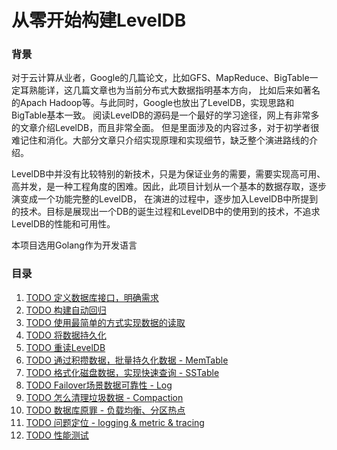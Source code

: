 # 从零开始构建LevelDB

### 背景

对于云计算从业者，Google的几篇论文，比如GFS、MapReduce、BigTable一定耳熟能详，这几篇文章也为当前分布式大数据指明基本方向，
比如后来如著名的Apach Hadoop等。与此同时，Google也放出了LevelDB，实现思路和BigTable基本一致。
阅读LevelDB的源码是一个最好的学习途径，网上有非常多的文章介绍LevelDB，而且非常全面。
但是里面涉及的内容过多，对于初学者很难记住和消化。大部分文章只介绍实现原理和实现细节，缺乏整个演进路线的介绍。

LevelDB中并没有比较特别的新技术，只是为保证业务的需要，需要实现高可用、高并发，是一种工程角度的困难。因此，此项目计划从一个基本的数据存取，逐步演变成一个功能完整的LevelDB，
在演进的过程中，逐步加入LevelDB中所提到的技术。目标是展现出一个DB的诞生过程和LevelDB中的使用到的技术，不追求LevelDB的性能和可用性。

本项目选用Golang作为开发语言

### 目录
1. [TODO 定义数据库接口，明确需求](TODO)
1. [TODO 构建自动回归](TODO)
2. [TODO 使用最简单的方式实现数据的读取](TODO)
3. [TODO 将数据持久化](TODO)
4. [TODO 重读LevelDB](TODO)
5. [TODO 通过积攒数据，批量持久化数据 - MemTable](TODO)
6. [TODO 格式化磁盘数据，实现快速查询 - SSTable](TODO)
7. [TODO Failover场景数据可靠性 - Log](TODO)
8. [TODO 怎么清理垃圾数据 - Compaction](TODO)
9. [TODO 数据库原罪 - 负载均衡、分区热点](TODO)
10. [TODO 问题定位 - logging & metric & tracing](TODO)
11. [TODO 性能测试](TODO)
